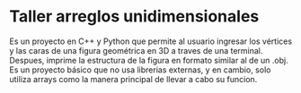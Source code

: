 # Taller arreglos unidimensionales

Es un proyecto en C++ y Python que permite al usuario ingresar los vértices y las caras de una figura geométrica en 3D a traves de una terminal. Despues, imprime la estructura de la figura en formato similar al de un .obj.
Es un proyecto básico que no usa librerias externas, y en cambio, solo utiliza arrays como la manera principal de llevar a cabo su funcion. 
